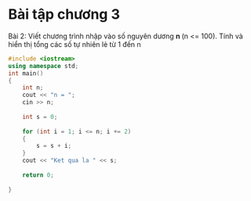 # Bài tập chương 3
<p> Bài 2: Viết chương trình nhập vào số nguyên dương <b> n </b> (n <= 100). Tính và hiển thị tổng các số tự nhiên lẻ từ 1 đến n </p>

```c++
#include <iostream>
using namespace std;
int main()
{
	int n;
	cout << "n = ";
	cin >> n;
	
	int s = 0;
	
	for (int i = 1; i <= n; i += 2)
	{
		s = s + i;
	}
	cout << "Ket qua la " << s;
	
	return 0;
	
}
```
